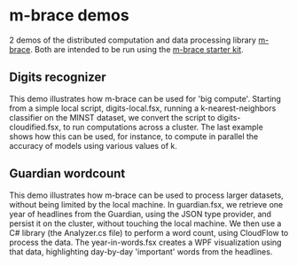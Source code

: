 # m-brace demos

2 demos of the distributed computation and data processing library [m-brace](http://mbrace.io/). Both are intended to be run using the [m-brace starter kit](https://github.com/mbraceproject/MBrace.StarterKit).

## Digits recognizer

This demo illustrates how m-brace can be used for 'big compute'. Starting from a simple local script, digits-local.fsx, running a k-nearest-neighbors classifier on the MINST dataset, we convert the script to digits-cloudified.fsx, to run computations across a cluster. The last example shows how this can be used, for instance, to compute in parallel the accuracy of models using various values of k.

## Guardian wordcount

This demo illustrates how m-brace can be used to process larger datasets, without being limited by the local machine. In guardian.fsx, we retrieve one year of headlines from the Guardian, using the JSON type provider, and persist it on the cluster, without touching the local machine. We then use a C# library (the Analyzer.cs file) to perform a word count, using CloudFlow to process the data. The year-in-words.fsx creates a WPF visualization using that data, highlighting day-by-day 'important' words from the headlines.
